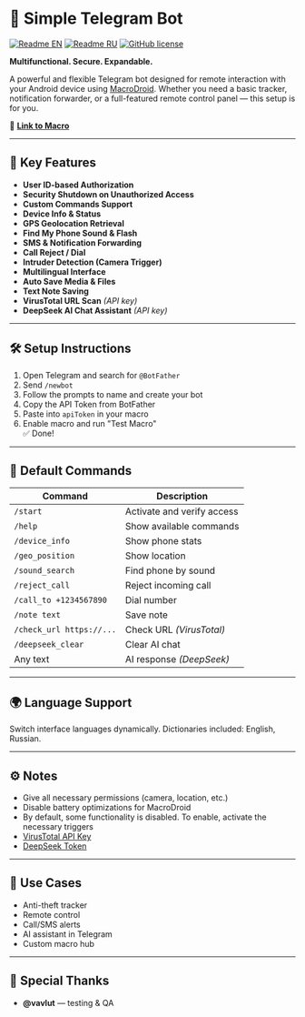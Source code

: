 # 🤖 Simple Telegram Bot

[![Readme EN](https://img.shields.io/badge/README-EN-blue.svg)](./README.md)
[![Readme RU](https://img.shields.io/badge/README-RU-blue.svg)](./README_RU.md)
[![GitHub license](https://img.shields.io/badge/license-MIT-458a7b.svg)](../LICENSE)

**Multifunctional. Secure. Expandable.**

A powerful and flexible Telegram bot designed for remote interaction with your Android device using [MacroDroid](https://www.macrodroid.com/). Whether you need a basic tracker, notification forwarder, or a full-featured remote control panel — this setup is for you.

📲 **[Link to Macro](https://www.macrodroidlink.com/macrostore?id=25355)**

---

## 🔐 Key Features

- **User ID-based Authorization**  
- **Security Shutdown on Unauthorized Access**  
- **Custom Commands Support**  
- **Device Info & Status**  
- **GPS Geolocation Retrieval**  
- **Find My Phone Sound & Flash**  
- **SMS & Notification Forwarding**  
- **Call Reject / Dial**  
- **Intruder Detection (Camera Trigger)**  
- **Multilingual Interface**  
- **Auto Save Media & Files**  
- **Text Note Saving**  
- **VirusTotal URL Scan** *(API key)*  
- **DeepSeek AI Chat Assistant** *(API key)*

---

## 🛠️ Setup Instructions

1. Open Telegram and search for `@BotFather`  
2. Send `/newbot`  
3. Follow the prompts to name and create your bot  
4. Copy the API Token from BotFather  
5. Paste into `apiToken` in your macro  
6. Enable macro and run "Test Macro"  
✅ Done!

---

## 💬 Default Commands

| Command | Description |
|--------|-------------|
| `/start` | Activate and verify access |
| `/help` | Show available commands |
| `/device_info` | Show phone stats |
| `/geo_position` | Show location |
| `/sound_search` | Find phone by sound |
| `/reject_call` | Reject incoming call |
| `/call_to +1234567890` | Dial number |
| `/note text` | Save note |
| `/check_url https://...` | Check URL *(VirusTotal)* |
| `/deepseek_clear` | Clear AI chat |
| Any text | AI response *(DeepSeek)* |

---

## 🌍 Language Support

Switch interface languages dynamically. Dictionaries included: English, Russian.

---

## ⚙️ Notes

- Give all necessary permissions (camera, location, etc.)
- Disable battery optimizations for MacroDroid
- By default, some functionality is disabled. To enable, activate the necessary triggers
- [VirusTotal API Key](https://www.virustotal.com)  
- [DeepSeek Token](https://openrouter.ai/deepseek/deepseek-chat-v3-0324:free)

---

## 🧩 Use Cases

- Anti-theft tracker  
- Remote control  
- Call/SMS alerts  
- AI assistant in Telegram  
- Custom macro hub

---

## 🙏 Special Thanks

- **@vavlut** — testing & QA